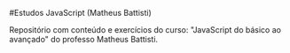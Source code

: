 #Estudos JavaScript (Matheus Battisti)

Repositório com conteúdo e exercícios do curso: "JavaScript do básico ao avançado" do professo Matheus Battisti.

